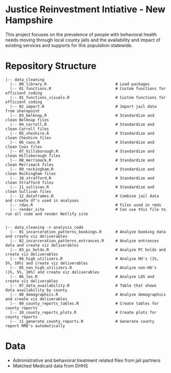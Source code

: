 # Justice Reinvestment Intiative - New Hampshire

This project focuses on the prevalence of people with behavioral health needs moving through local county jails and the availability and impact of existing services and supports for this population statewide.  

# Repository Structure

    |-- data_cleaning 
      |-- 00_library.R                              # Load packages
      |-- 01_functions.R                            # Custom functions for efficient coding
      |-- 01_functions_visuals.R                    # Custom functions for efficient coding
      |-- 02_import.R                               # Import jail data from sharepoint
      |-- 03_belknap.R                              # Standardize and clean Belknap files 
      |-- 04_carroll.R                              # Standardize and clean Carroll files
      |-- 05_cheshire.R                             # Standardize and clean Cheshire files
      |-- 06_coos.R                                 # Standardize and clean Coos files
      |-- 07_hillsborough.R                         # Standardize and clean Hillsborough files
      |-- 08_merrimack.R                            # Standardize and clean Merrimack files
      |-- 09_rockingham.R                           # Standardize and clean Rockingham files
      |-- 10_strafford.R                            # Standardize and clean Strafford files
      |-- 11_sullivan.R                             # Standardize and clean Sullivan files
      |-- 12_dataframes.R                           # Combine jail data and create df's used in analyses
      |-- rdas.R                                    # Files used in rmds
      |-- render_site                               # Can use this file to run all code and render Netlify site
      
      
    |-- data_cleaning -> analysis_code       
      |-- 01_incarceration_patterns_bookings.R      # Analyze booking data and create viz deliverables
      |-- 02_incarceration_patterns_entrances.R     # Analyze entrances data and create viz deliverables
      |-- 03_pc_holds.R                             # Analyze PC holds and create viz deliverables
      |-- 04_high_utilizers.R                       # Analyze HU's (1%, 5%, 10%) and create viz deliverables
      |-- 05_non_high_utilizers.R                   # Analyze non-HU's (1%, 5%, 10%) and create viz deliverables
      |-- 06_los.R                                  # Analyze LOS and create viz deliverables
      |-- 07_data_availability.R                    # Table that shows data availability by county
      |-- 08_demographics.R                         # Analyze demographics and create viz deliverables
      |-- 09_county_reports_tables.R                # Create tables for county reports
      |-- 10_county_reports_plots.R                 # Create plots for county reports
      |-- 11_generate_county_reports.R              # Generate county report RMD's automatically
      
# Data  

- Administrative and behavioral treatment related files from jail partners
- Matched Medicaid data from DHHS

